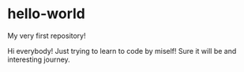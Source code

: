 # hello-world
My very first repository! 

Hi everybody! Just trying to learn to code by miself! Sure it will be and interesting journey. 
